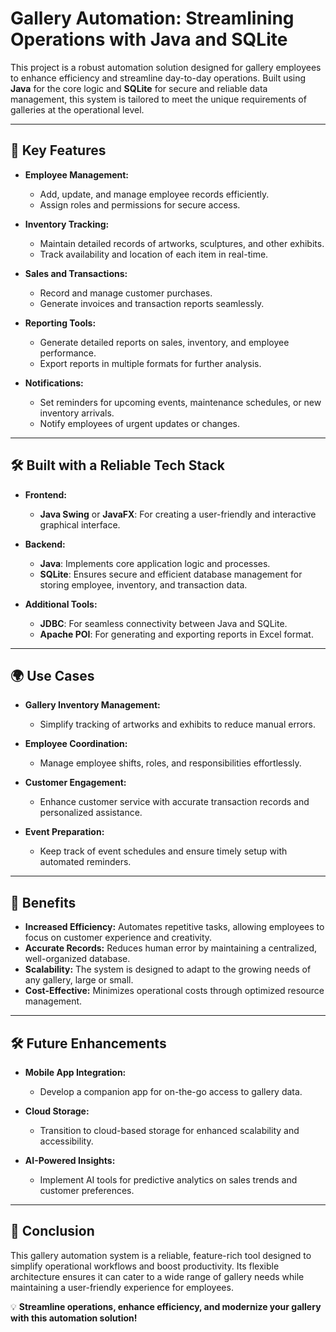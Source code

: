 # Gallery Automation: Streamlining Operations with Java and SQLite

This project is a robust automation solution designed for gallery employees to enhance efficiency and streamline day-to-day operations. Built using **Java** for the core logic and **SQLite** for secure and reliable data management, this system is tailored to meet the unique requirements of galleries at the operational level.

---

## 🚀 Key Features

- **Employee Management:**
  - Add, update, and manage employee records efficiently.
  - Assign roles and permissions for secure access.

- **Inventory Tracking:**
  - Maintain detailed records of artworks, sculptures, and other exhibits.
  - Track availability and location of each item in real-time.

- **Sales and Transactions:**
  - Record and manage customer purchases.
  - Generate invoices and transaction reports seamlessly.

- **Reporting Tools:**
  - Generate detailed reports on sales, inventory, and employee performance.
  - Export reports in multiple formats for further analysis.

- **Notifications:**
  - Set reminders for upcoming events, maintenance schedules, or new inventory arrivals.
  - Notify employees of urgent updates or changes.

---

## 🛠 Built with a Reliable Tech Stack

- **Frontend:**
  - **Java Swing** or **JavaFX**: For creating a user-friendly and interactive graphical interface.

- **Backend:**
  - **Java**: Implements core application logic and processes.
  - **SQLite**: Ensures secure and efficient database management for storing employee, inventory, and transaction data.

- **Additional Tools:**
  - **JDBC**: For seamless connectivity between Java and SQLite.
  - **Apache POI**: For generating and exporting reports in Excel format.

---

## 🌍 Use Cases

- **Gallery Inventory Management:**
  - Simplify tracking of artworks and exhibits to reduce manual errors.

- **Employee Coordination:**
  - Manage employee shifts, roles, and responsibilities effortlessly.

- **Customer Engagement:**
  - Enhance customer service with accurate transaction records and personalized assistance.

- **Event Preparation:**
  - Keep track of event schedules and ensure timely setup with automated reminders.

---

## 🎯 Benefits

- **Increased Efficiency:** Automates repetitive tasks, allowing employees to focus on customer experience and creativity.
- **Accurate Records:** Reduces human error by maintaining a centralized, well-organized database.
- **Scalability:** The system is designed to adapt to the growing needs of any gallery, large or small.
- **Cost-Effective:** Minimizes operational costs through optimized resource management.

---

## 🛠 Future Enhancements

- **Mobile App Integration:**
  - Develop a companion app for on-the-go access to gallery data.

- **Cloud Storage:**
  - Transition to cloud-based storage for enhanced scalability and accessibility.

- **AI-Powered Insights:**
  - Implement AI tools for predictive analytics on sales trends and customer preferences.

---

## 🌟 Conclusion

This gallery automation system is a reliable, feature-rich tool designed to simplify operational workflows and boost productivity. Its flexible architecture ensures it can cater to a wide range of gallery needs while maintaining a user-friendly experience for employees.

💡 **Streamline operations, enhance efficiency, and modernize your gallery with this automation solution!**
